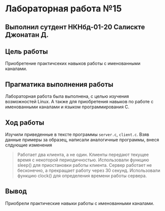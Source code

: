# Лабораторная работа №15

## Выполнил сутдент НКНбд-01-20 Салискте Джонатан Д.

## Цель работы

Приобретение практичсеких навыков работы с именованными каналами.

## Прагматика выполнения работы

Лабораторная работа была выполнена, с целью изучения возможностей Linux. А также для приобретения навыков по работе c именованными каналами и языком программирования C.

## Ход работы

Изучили приведенные в тексте программы `server.c`, `client.c`. Взяв данные примеры за образец, написали аналогичные программы, внеся слдующие изменения

> Работает два клиента, а не один.
> Клиенты передают текущее время с некоторой периодичностью. Использовали функцию sleep() для приостановки работы клиента.
> Сервер работает не бесконечно, а прекращает работу через 30 секунд. Использовали функцию clock() для определения времени работы сервера.

## Вывод

Приобрели практические навыки работы с именованными каналами.
